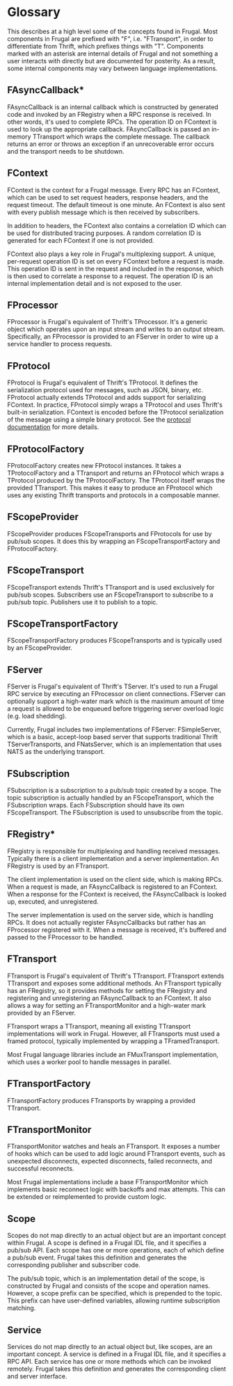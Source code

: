 # Glossary

This describes at a high level some of the concepts found in Frugal. Most
components in Frugal are prefixed with "F", i.e. "FTransport", in order to
differentiate from Thrift, which prefixes things with "T". Components marked
with an asterisk are internal details of Frugal and not something a user
interacts with directly but are documented for posterity. As a result, some
internal components may vary between language implementations.

## FAsyncCallback*

FAsyncCallback is an internal callback which is constructed by generated code
and invoked by an FRegistry when a RPC response is received. In other words,
it's used to complete RPCs. The operation ID on FContext is used to look up the
appropriate callback. FAsyncCallback is passed an in-memory TTransport which
wraps the complete message. The callback returns an error or throws an
exception if an unrecoverable error occurs and the transport needs to be
shutdown.

## FContext

FContext is the context for a Frugal message. Every RPC has an FContext, which
can be used to set request headers, response headers, and the request timeout.
The default timeout is one minute. An FContext is also sent with every publish
message which is then received by subscribers.

In addition to headers, the FContext also contains a correlation ID which can
be used for distributed tracing purposes. A random correlation ID is generated
for each FContext if one is not provided.

FContext also plays a key role in Frugal's multiplexing support. A unique,
per-request operation ID is set on every FContext before a request is made.
This operation ID is sent in the request and included in the response, which is
then used to correlate a response to a request. The operation ID is an internal
implementation detail and is not exposed to the user.

## FProcessor

FProcessor is Frugal's equivalent of Thrift's TProcessor. It's a generic object
which operates upon an input stream and writes to an output stream.
Specifically, an FProcessor is provided to an FServer in order to wire up a
service handler to process requests.

## FProtocol

FProtocol is Frugal's equivalent of Thrift's TProtocol. It defines the
serialization protocol used for messages, such as JSON, binary, etc. FProtocol
actually extends TProtocol and adds support for serializing FContext. In
practice, FProtocol simply wraps a TProtocol and uses Thrift's built-in
serialization. FContext is encoded before the TProtocol serialization of the
message using a simple binary protocol. See the
[protocol documentation](protocol.md) for more details.

## FProtocolFactory

FProtocolFactory creates new FProtocol instances. It takes a TProtocolFactory
and a TTransport and returns an FProtocol which wraps a TProtocol produced by
the TProtocolFactory. The TProtocol itself wraps the provided TTransport. This
makes it easy to produce an FProtocol which uses any existing Thrift transports
and protocols in a composable manner.

## FScopeProvider

FScopeProvider produces FScopeTransports and FProtocols for use by pub/sub
scopes. It does this by wrapping an FScopeTransportFactory and
FProtocolFactory.

## FScopeTransport

FScopeTransport extends Thrift's TTransport and is used exclusively for pub/sub
scopes. Subscribers use an FScopeTransport to subscribe to a pub/sub topic.
Publishers use it to publish to a topic.

## FScopeTransportFactory

FScopeTransportFactory produces FScopeTransports and is typically used by an
FScopeProvider.

## FServer

FServer is Frugal's equivalent of Thrift's TServer. It's used to run a Frugal
RPC service by executing an FProcessor on client connections. FServer can
optionally support a high-water mark which is the maximum amount of time a
request is allowed to be enqueued before triggering server overload logic (e.g.
load shedding).

Currently, Frugal includes two implementations of FServer: FSimpleServer, which
is a basic, accept-loop based server that supports traditional Thrift
TServerTransports, and FNatsServer, which is an implementation that uses NATS
as the underlying transport.

## FSubscription

FSubscription is a subscription to a pub/sub topic created by a scope. The
topic subscription is actually handled by an FScopeTransport, which the
FSubscription wraps. Each FSubscription should have its own FScopeTransport.
The FSubscription is used to unsubscribe from the topic.

## FRegistry*

FRegistry is responsible for multiplexing and handling received messages.
Typically there is a client implementation and a server implementation. An
FRegistry is used by an FTransport.

The client implementation is used on the client side, which is making RPCs.
When a request is made, an FAsyncCallback is registered to an FContext. When a
response for the FContext is received, the FAsyncCallback is looked up,
executed, and unregistered.

The server implementation is used on the server side, which is handling RPCs.
It does not actually register FAsyncCallbacks but rather has an FProcessor
registered with it. When a message is received, it's buffered and passed to
the FProcessor to be handled.

## FTransport

FTransport is Frugal's equivalent of Thrift's TTransport. FTransport extends
TTransport and exposes some additional methods. An FTransport typically has an
FRegistry, so it provides methods for setting the FRegistry and registering and
unregistering an FAsyncCallback to an FContext. It also allows a way for
setting an FTransportMonitor and a high-water mark provided by an FServer.

FTransport wraps a TTransport, meaning all existing TTransport implementations
will work in Frugal. However, all FTransports must used a framed protocol,
typically implemented by wrapping a TFramedTransport.

Most Frugal language libraries include an FMuxTransport implementation, which
uses a worker pool to handle messages in parallel.

## FTransportFactory

FTransportFactory produces FTransports by wrapping a provided TTransport.

## FTransportMonitor

FTransportMonitor watches and heals an FTransport. It exposes a number of hooks
which can be used to add logic around FTransport events, such as unexpected
disconnects, expected disconnects, failed reconnects, and successful
reconnects.

Most Frugal implementations include a base FTransportMonitor which implements
basic reconnect logic with backoffs and max attempts. This can be extended or
reimplemented to provide custom logic.

## Scope

Scopes do not map directly to an actual object but are an important concept
within Frugal. A scope is defined in a Frugal IDL file, and it specifies a
pub/sub API. Each scope has one or more operations, each of which define a
pub/sub event. Frugal takes this definition and generates the corresponding
publisher and subscriber code.

The pub/sub topic, which is an implementation detail of the scope, is
constructed by Frugal and consists of the scope and operation names. However, a
scope prefix can be specified, which is prepended to the topic. This prefix can
have user-defined variables, allowing runtime subscription matching.

## Service

Services do not map directly to an actual object but, like scopes, are an
important concept. A service is defined in a Frugal IDL file, and it specifies
a RPC API. Each service has one or more methods which can be invoked remotely.
Frugal takes this definition and generates the corresponding client and server
interface.
